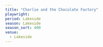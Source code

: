 ```yaml
---
title: "Charlie and the Chocolate Factory"
playwright:
period: Lakeside
season: Lakeside
season_sort: 400
venue:
  - Lakeside
---
```

